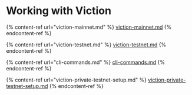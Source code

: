 # Working with Viction

{% content-ref url="viction-mainnet.md" %}
[viction-mainnet.md](viction-mainnet.md)
{% endcontent-ref %}

{% content-ref url="viction-testnet.md" %}
[viction-testnet.md](viction-testnet.md)
{% endcontent-ref %}

{% content-ref url="cli-commands.md" %}
[cli-commands.md](cli-commands.md)
{% endcontent-ref %}

{% content-ref url="viction-private-testnet-setup.md" %}
[viction-private-testnet-setup.md](viction-private-testnet-setup.md)
{% endcontent-ref %}
